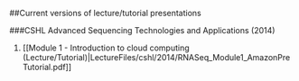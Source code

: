 ##Current versions of lecture/tutorial presentations

###CSHL Advanced Sequencing Technologies and Applications (2014)

1. [[Module 1 - Introduction to cloud computing (Lecture/Tutorial)|LectureFiles/cshl/2014/RNASeq_Module1_AmazonPreTutorial.pdf]]
